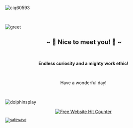 
<img align="center">

![ciq60593](https://github.com/TankEngine-ish/TankEngine-ish/assets/131184681/0d012ea0-b2b6-44ff-b1be-2ec4d232394e)

</img>

<br />

<img align="center">

![greet](https://github.com/TankEngine-ish/TankEngine-ish/assets/131184681/41030361-5ccb-4c7f-b076-5280e7797da5)
</img>



<h2 align="center" style="font-size: 20px"> ~ 📇 Nice to meet you! 📇 ~</h2>
<br />

<p align="center">
<strong>Endless curiosity and a mighty work ethic!</strong>
</p>

<br />

<p align="center">
Have a wonderful day!
</p>

<br />


<img align="center">

![dolphinsplay](https://github.com/TankEngine-ish/TankEngine-ish/assets/131184681/037290d9-6a56-4d4e-bd03-b39d54243120)


</img>

<div align='center'><a href='https://www.free-website-hit-counter.com'><img src='https://www.free-website-hit-counter.com/c.php?d=9&id=157178&s=16' border='0' alt='Free Website Hit Counter'></a><br / ><small><a href='https://www.free-website-hit-counter.com'></div>



<img align="center">

![safewave](https://github.com/TankEngine-ish/TankEngine-ish/assets/131184681/c391e676-ee21-4dc9-b8a0-483466be4849)
</img>
